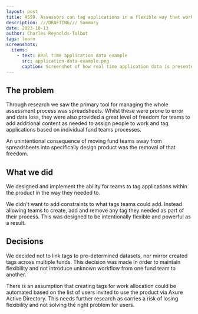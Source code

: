 ```yaml
---
layout: post
title: ASS9. Assessors can tag applications in a flexible way that works for them
description: ///DRAFTING/// Summary
date: 2023-10-13
author: Charles Reynolds-Talbot
tags: learn
screenshots:
  items:
    - text: Real time application data example
      src: application-data-example.png
      caption: Screenshot of how real time application data is presented to fund policy and assessment teams
---
```


## The problem
Through research we saw the primary tool for managing the whole assessment process was spreadsheets. Whilst these were prone to error and data loss, they were also provided a great level of freedom for teams to add additional content as needed to assign people to work and tag applications based on individual fund teams processes.

An unintentional consequence of moving fund teams away from spreadsheets into specifically design product was the removal of that freedom.

## What we did
We designed and implement the ability for teams to tag applications within the product in the way they needed to. 

We didn't want to add constraints to what tags teams could add. Instead allowing teams to create, add and remove any tag they needed as part of their process. This was designed to be intentionally flexible and powerful as a result. 

## Decisions
We decided not to link tags to pre-determined datasets, nor mirror created tags across multiple funds. This decision was made in order to maintain flexibility and not introduce unknown workflow from one fund team to another.

There is an assumption that creating tags for work allocation could be automated based on the list of users invited to use the product via Axure Active Directory. This needs further research as carries a risk of losing flexibility and not solving the right problem for users.